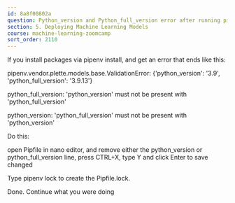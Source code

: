 ```yaml
---
id: 8a8f00802a
question: Python_version and Python_full_version error after running pipenv install:
section: 5. Deploying Machine Learning Models
course: machine-learning-zoomcamp
sort_order: 2110
---
```


If you install packages via pipenv install, and get an error that ends like this:

pipenv.vendor.plette.models.base.ValidationError: {'python_version': '3.9', 'python_full_version': '3.9.13'}

python_full_version: 'python_version' must not be present with 'python_full_version'

python_version: 'python_full_version' must not be present with 'python_version'

Do this:

open Pipfile in nano editor, and remove either the python_version or python_full_version line, press CTRL+X, type Y and click Enter to save changed

Type pipenv lock to create the Pipfile.lock.

Done. Continue what you were doing

